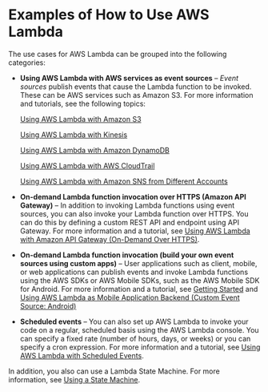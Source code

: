 # Examples of How to Use AWS Lambda<a name="use-cases"></a>

The use cases for AWS Lambda can be grouped into the following categories:
+ **Using AWS Lambda with AWS services as event sources** – *Event sources* publish events that cause the Lambda function to be invoked\. These can be AWS services such as Amazon S3\. For more information and tutorials, see the following topics:

   [Using AWS Lambda with Amazon S3](with-s3.md) 

   [Using AWS Lambda with Kinesis](with-kinesis.md) 

   [Using AWS Lambda with Amazon DynamoDB](with-ddb.md) 

   [Using AWS Lambda with AWS CloudTrail](with-cloudtrail.md) 

   [Using AWS Lambda with Amazon SNS from Different Accounts](with-sns.md) 
+ **On\-demand Lambda function invocation over HTTPS \(Amazon API Gateway\)** – In addition to invoking Lambda functions using event sources, you can also invoke your Lambda function over HTTPS\. You can do this by defining a custom REST API and endpoint using API Gateway\. For more information and a tutorial, see [Using AWS Lambda with Amazon API Gateway \(On\-Demand Over HTTPS\)](with-on-demand-https.md)\.
+ **On\-demand Lambda function invocation \(build your own event sources using custom apps\)** – User applications such as client, mobile, or web applications can publish events and invoke Lambda functions using the AWS SDKs or AWS Mobile SDKs, such as the AWS Mobile SDK for Android\. For more information and a tutorial, see [Getting Started](getting-started.md) and [Using AWS Lambda as Mobile Application Backend \(Custom Event Source: Android\)](with-on-demand-custom-android.md)
+ **Scheduled events** – You can also set up AWS Lambda to invoke your code on a regular, scheduled basis using the AWS Lambda console\. You can specify a fixed rate \(number of hours, days, or weeks\) or you can specify a cron expression\. For more information and a tutorial, see [Using AWS Lambda with Scheduled Events](with-scheduled-events.md)\.

In addition, you also can use a Lambda State Machine\. For more information, see [Using a State Machine](http://docs.aws.amazon.com/step-functions/latest/dg/tutorial-creating-lambda-state-machine.html)\.